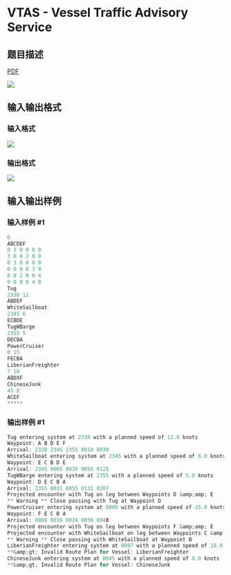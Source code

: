 # VTAS - Vessel Traffic Advisory Service

## 题目描述

[problemUrl]: https://uva.onlinejudge.org/index.php?option=com_onlinejudge&Itemid=8&category=4&page=show_problem&problem=172

[PDF](https://uva.onlinejudge.org/external/2/p236.pdf)

![](https://cdn.luogu.com.cn/upload/vjudge_pic/UVA236/f5340f4e1ae2751a0e77f61738de3b8a432f1fc7.png)

## 输入输出格式

### 输入格式

![](https://cdn.luogu.com.cn/upload/vjudge_pic/UVA236/599e39decd5505a6e1064edab41991ebfafc31bb.png)

### 输出格式

![](https://cdn.luogu.com.cn/upload/vjudge_pic/UVA236/bbb6fb5e23389485524c2164bf3c60b1a880fa6f.png)

## 输入输出样例

### 输入样例 #1

```cpp
6
ABCDEF
0 3 0 0 0 0
3 0 0 2 0 0
0 3 0 0 0 0
0 0 0 0 3 0
0 0 2 0 0 4
0 0 0 0 4 0
Tug
2330 12
ABDEF
WhiteSailboat
2345 6
ECBDE
TugWBarge
2355 5
DECBA
PowerCruiser
0 15
FECBA
LiberianFreighter
7 18
ABDXF
ChineseJunk
45 8
ACEF
*****
```


### 输出样例 #1

```cpp
Tug entering system at 2330 with a planned speed of 12.0 knots
Waypoint: A B D E F
Arrival: 2330 2345 2355 0010 0030
WhiteSailboat entering system at 2345 with a planned speed of 6.0 knots
Waypoint: E C B D E
Arrival: 2345 0005 0035 0055 0125
TugWBarge entering system at 2355 with a planned speed of 5.0 knots
Waypoint: D E C B A
Arrival: 2355 0031 0055 0131 0207
Projected encounter with Tug on leg between Waypoints D &amp;amp; E
** Warning ** Close passing with Tug at Waypoint D
PowerCruiser entering system at 0000 with a planned speed of 15.0 knots
Waypoint: F E C B A
Arrival: 0000 0016 0024 0036 0048
Projected encounter with Tug on leg between Waypoints F &amp;amp; E
Projected encounter with WhiteSailboat on leg between Waypoints C &amp;amp; B
** Warning ** Close passing with WhiteSailboat at Waypoint B
LiberianFreighter entering system at 0007 with a planned speed of 18.0 knots
**&amp;gt; Invalid Route Plan for Vessel: LiberianFreighter
ChineseJunk entering system at 0045 with a planned speed of 8.0 knots
**&amp;gt; Invalid Route Plan for Vessel: ChineseJunk
```


